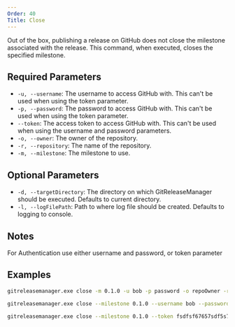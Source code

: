 ```yaml
---
Order: 40
Title: Close
---
```


Out of the box, publishing a release on GitHub does not close the milestone
associated with the release.  This command, when executed, closes the specified
milestone.

## **Required Parameters**

* `-u, --username`: The username to access GitHub with.  This can't be used when
using the token parameter.
* `-p, --password`: The password to access GitHub with.  This can't be used when
using the token parameter.
* `--token`: The access token to access GitHub with.  This can't be used when
using the username and password parameters.
* `-o, --owner`: The owner of the repository.
* `-r, --repository`: The name of the repository.
* `-m, --milestone`: The milestone to use.

## **Optional Parameters**

* `-d, --targetDirectory`: The directory on which GitReleaseManager should be
executed. Defaults to current directory.
* `-l, --logFilePath`: Path to where log file should be created. Defaults to
logging to console.

## **Notes**

For Authentication use either username and password, or token parameter

## **Examples**

```bash
gitreleasemanager.exe close -m 0.1.0 -u bob -p password -o repoOwner -r repo

gitreleasemanager.exe close --milestone 0.1.0 --username bob --password password --owner repoOwner --repository repo

gitreleasemanager.exe close --milestone 0.1.0 --token fsdfsf67657sdf5s7d5f --owner repoOwner --repository repo
```

